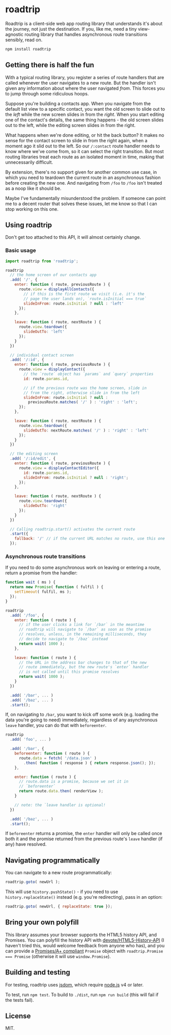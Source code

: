# roadtrip

Roadtrip is a client-side web app routing library that understands it's about the journey, not just the destination. If you, like me, need a tiny view-agnostic routing library that handles asynchronous route transitions sensibly, read on.

```bash
npm install roadtrip
```


## Getting there is half the fun

With a typical routing library, you register a series of route handlers that are called whenever the user navigates to a new route. But the handler isn't given any information about where the user navigated *from*. This forces you to jump through some ridiculous hoops.

Suppose you're building a contacts app. When you navigate from the default list view to a specific contact, you want the old screen to slide out to the *left* while the new screen slides in from the *right*. When you start editing one of the contact's details, the same thing happens - the old screen slides out to the left, while the editing screen slides in from the right.

What happens when we're done editing, or hit the back button? It makes no sense for the contact screen to slide in from the right again, when a moment ago it slid out to the left. So our `/:contact` route handler needs to know where we've come from, so it can select the right transition. But most routing libraries treat each route as an isolated moment in time, making that unnecessarily difficult.

By extension, there's no support given for another common use case, in which you need to teardown the current route in an asynchronous fashion before creating the new one. And navigating from `/foo` to `/foo` isn't treated as a noop like it should be.

Maybe I've fundamentally misunderstood the problem. If someone can point me to a decent router that solves these issues, let me know so that I can stop working on this one.


## Using roadtrip

Don't get too attached to this API, it will almost certainly change.


### Basic usage

```js
import roadtrip from 'roadtrip';

roadtrip
  // the home screen of our contacts app
  .add( '/', {
    enter: function ( route, previousRoute ) {
      route.view = displayAllContacts({
      	// if this is the first route we visit (i.e. it's the
      	// page the user lands on), `route.isInitial === true`
      	slideInFrom: route.isInitial ? null : 'left'
      });
    },

    leave: function ( route, nextRoute ) {
      route.view.teardown({
      	slideOutTo: 'left'
      });
    }
  })

  // individual contact screen
  .add( '/:id', {
    enter: function ( route, previousRoute ) {
      route.view = displayContact({
      	// the `route` object has `params` and `query` properties
      	id: route.params.id,

      	// if the previous route was the home screen, slide in
      	// from the right, otherwise slide in from the left
      	slideInFrom: route.isInitial ? null :
      	  previousRoute.matches( '/' ) : 'right' : 'left';
      });
    },

    leave: function ( route, nextRoute ) {
      route.view.teardown({
      	slideOutTo: nextRoute.matches( '/' ) : 'right' : 'left'
      });
    }
  })

  // the editing screen
  .add( '/:id/edit', {
    enter: function ( route, previousRoute ) {
      route.view = displayContactEditor({
      	id: route.params.id,
        slideInFrom: route.isInitial ? null : 'right';
      });
    },

    leave: function ( route, nextRoute ) {
      route.view.teardown({
      	slideOutTo: 'right'
      });
    }
  })

  // Calling roadtrip.start() activates the current route
  .start({
    fallback: '/' // if the current URL matches no route, use this one
  });
```

### Asynchronous route transitions

If you need to do some asynchronous work on leaving or entering a route, return a promise from the handler:

```js
function wait ( ms ) {
  return new Promise( function ( fulfil ) {
    setTimeout( fulfil, ms );
  });
}

roadtrip
  .add( '/foo', {
    enter: function ( route ) {
      // if the user clicks a link for `/bar` in the meantime
      // roadtrip will navigate to `/bar` as soon as the promise
      // resolves, unless, in the remaining milliseconds, they
      // decide to navigate to `/baz` instead
      return wait( 1000 );
    },

    leave: function ( route ) {
      // the URL in the address bar changes to that of the new
      // route immediately, but the new route's `enter` handler
      // is not called until this promise resolves
      return wait( 1000 );
    }
  })

  .add( '/bar', ... )
  .add( '/baz', ... )
  .start();
```

If, on navigating to `/bar`, you want to kick off some work (e.g. loading the data you're going to need) immediately, regardless of any asynchronous `leave` handler, you can do that with `beforeenter`.

```js
roadtrip
  .add( 'foo', ... )

  .add( '/bar', {
    beforeenter: function ( route ) {
      route.data = fetch( '/data.json' )
        .then( function ( response ) { return response.json(); });
    },

    enter: function ( route ) {
      // route.data is a promise, because we set it in
      // `beforeenter`
      return route.data.then( renderView );
    }

    // note: the `leave handler is optional!
  })

  .add( '/baz', ... )
  .start();
```

If `beforeenter` returns a promise, the `enter` handler will only be called once both it and the promise returned from the previous route's `leave` handler (if any) have resolved.

## Navigating programmatically

You can navigate to a new route programmatically:

```js
roadtrip.goto( newUrl );
```

This will use `history.pushState()` - if you need to use `history.replaceState()` instead (e.g. you're redirecting), pass in an option:

```js
roadtrip.goto( newUrl, { replaceState: true });
```


## Bring your own polyfill

This library assumes your browser supports the HTML5 history API, and Promises. You can polyfill the history API with [devote/HTML5-History-API](https://github.com/devote/HTML5-History-API) (I haven't tried this, would welcome feedback from anyone who has), and you can provide a [Promises/A+ compliant](https://promisesaplus.com/) `Promise` object with `roadtrip.Promise === Promise` (otherwise it will use `window.Promise`).


## Building and testing

For testing, roadtrip uses [jsdom](https://github.com/tmpvar/jsdom), which require [node.js](https://nodejs.org/) v4 or later.

To test, run `npm test`. To build to `./dist`, run `npm run build` (this will fail if the tests fail).



## License

MIT.

